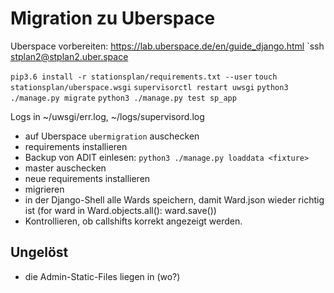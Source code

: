# Migration zu Uberspace

Uberspace vorbereiten: https://lab.uberspace.de/en/guide_django.html
`ssh stplan2@stplan2.uber.space

`pip3.6 install -r stationsplan/requirements.txt --user`
`touch stationsplan/uberspace.wsgi`
`supervisorctl restart uwsgi`
`python3 ./manage.py migrate`
`python3 ./manage.py test sp_app`

Logs in ~/uwsgi/err.log, ~/logs/supervisord.log

- auf Uberspace `ubermigration` auschecken
- requirements installieren
- Backup von ADIT einlesen: `python3 ./manage.py loaddata <fixture>`
- master auschecken
- neue requirements installieren
- migrieren
- in der Django-Shell alle Wards speichern, damit Ward.json wieder richtig ist (for ward in Ward.objects.all(): ward.save())
- Kontrollieren, ob callshifts korrekt angezeigt werden.

## Ungelöst
- die Admin-Static-Files liegen in (wo?)


